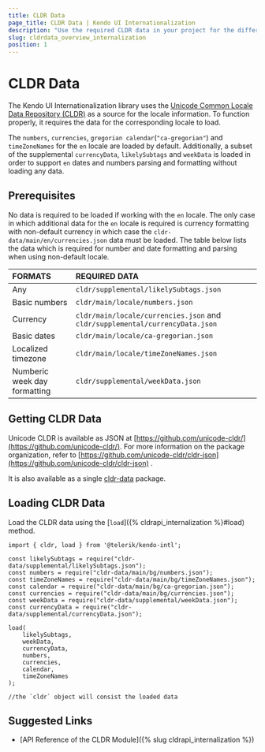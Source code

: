 ```yaml
---
title: CLDR Data
page_title: CLDR Data | Kendo UI Internationalization
description: "Use the required CLDR data in your project for the different Kendo UI Internationalization modules to work."
slug: cldrdata_overview_internalization
position: 1
---
```


# CLDR Data

The Kendo UI Internationalization library uses the [Unicode Common Locale Data Repository (CLDR)](http://cldr.unicode.org/) as a source for the locale information. To function properly, it requires the data for the corresponding locale to load.

The `numbers`, `currencies`, `gregorian calendar`(`"ca-gregorian"`) and `timeZoneNames` for the `en` locale are loaded by default.
Additionally, a subset of the supplemental `currencyData`, `likelySubtags` and `weekData` is loaded in order to support `en` dates and numbers parsing and formatting without loading any data.

## Prerequisites

No data is required to be loaded if working with the `en` locale. The only case in which additional data for the `en` locale is required is currency formatting with non-default currency in which case the `cldr-data/main/en/currencies.json` data must be loaded.
The table below lists the data which is required for number and date formatting and parsing when using non-default locale.

| FORMATS                      | REQUIRED DATA                          |
|:---                          |:---                                    |
| Any                          | `cldr/supplemental/likelySubtags.json` |
| Basic numbers                | `cldr/main/locale/numbers.json`        |
| Currency                     | `cldr/main/locale/currencies.json` and `cldr/supplemental/currencyData.json` |
| Basic dates                  | `cldr/main/locale/ca-gregorian.json`   |
| Localized timezone           | `cldr/main/locale/timeZoneNames.json`  |
| Numberic week day formatting | `cldr/supplemental/weekData.json`      |

## Getting CLDR Data

Unicode CLDR is available as JSON at [https://github.com/unicode-cldr/](https://github.com/unicode-cldr/). For more information on the package organization, refer to [https://github.com/unicode-cldr/cldr-json](https://github.com/unicode-cldr/cldr-json) .

It is also available as a single [cldr-data](https://www.npmjs.com/package/cldr-data) package.

## Loading CLDR Data

Load the CLDR data using the [`load`]({% cldrapi_internalization %}#load) method.

```
import { cldr, load } from '@telerik/kendo-intl';

const likelySubtags = require("cldr-data/supplemental/likelySubtags.json");
const numbers = require("cldr-data/main/bg/numbers.json");
const timeZoneNames = require("cldr-data/main/bg/timeZoneNames.json");
const calendar = require("cldr-data/main/bg/ca-gregorian.json");
const currencies = require("cldr-data/main/bg/currencies.json");
const weekData = require("cldr-data/supplemental/weekData.json");
const currencyData = require("cldr-data/supplemental/currencyData.json");

load(
    likelySubtags,
    weekData,
    currencyData,
    numbers,
    currencies,
    calendar,
    timeZoneNames
);

//the `cldr` object will consist the loaded data
```

## Suggested Links

* [API Reference of the CLDR Module]({% slug cldrapi_internalization %})

